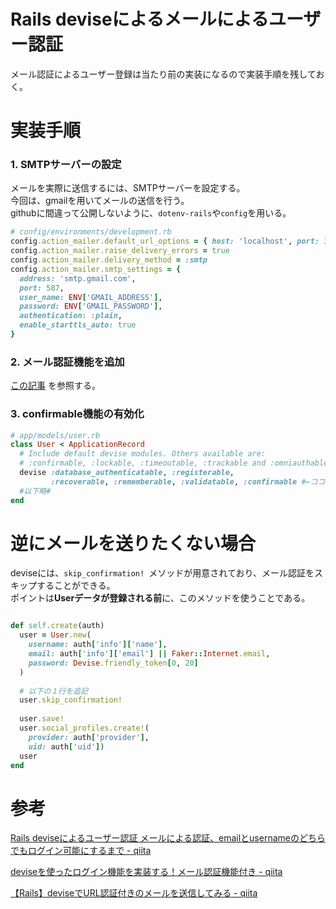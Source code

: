 # Rails deviseによるメールによるユーザー認証

メール認証によるユーザー登録は当たり前の実装になるので実装手順を残しておく。

# 実装手順

### 1. SMTPサーバーの設定

メールを実際に送信するには、SMTPサーバーを設定する。  
今回は、gmailを用いてメールの送信を行う。  
githubに間違って公開しないように、`dotenv-rails`や`config`を用いる。

```ruby
# config/environments/development.rb
config.action_mailer.default_url_options = { host: 'localhost', port: 3000 }
config.action_mailer.raise_delivery_errors = true
config.action_mailer.delivery_method = :smtp
config.action_mailer.smtp_settings = {
  address: 'smtp.gmail.com',
  port: 587,
  user_name: ENV['GMAIL_ADDRESS'],
  password: ENV['GMAIL_PASSWORD'],
  authentication: :plain,
  enable_starttls_auto: true
}
```

### 2. メール認証機能を追加

[この記事](https://qiita.com/kskumgk63/items/aa581b6b3f8c66fa82e2#%E3%83%A1%E3%83%BC%E3%83%AB%E8%AA%8D%E8%A8%BC%E6%A9%9F%E8%83%BD%E3%82%92%E8%BF%BD%E5%8A%A0-1)
を参照する。

### 3. confirmable機能の有効化

```ruby
# app/models/user.rb
class User < ApplicationRecord
  # Include default devise modules. Others available are:
  # :confirmable, :lockable, :timeoutable, :trackable and :omniauthable
  devise :database_authenticatable, :registerable,
         :recoverable, :rememberable, :validatable, :confirmable #←ココに追加だけ
  #以下略#
end
```

# 逆にメールを送りたくない場合

deviseには、`skip_confirmation! `メソッドが用意されており、メール認証をスキップすることができる。  
ポイントは**Userデータが登録される前**に、このメソッドを使うことである。
```ruby

def self.create(auth)
  user = User.new(
    username: auth['info']['name'],
    email: auth['info']['email'] || Faker::Internet.email,
    password: Devise.friendly_token[0, 20]
  )
  
  # 以下の１行を追記
  user.skip_confirmation!
  
  user.save!
  user.social_profiles.create!(
    provider: auth['provider'],
    uid: auth['uid'])
  user
end
```

# 参考

[Rails deviseによるユーザー認証 メールによる認証、emailとusernameのどちらでもログイン可能にするまで - qiita](https://qiita.com/shizuma/items/c8c2e71af8c1dcf3d1c2)

[deviseを使ったログイン機能を実装する！メール認証機能付き - qiita](https://qiita.com/kskumgk63/items/aa581b6b3f8c66fa82e2)

[【Rails】deviseでURL認証付きのメールを送信してみる - qiita](https://qiita.com/ozackiee/items/21fcad4a1564136b9510)